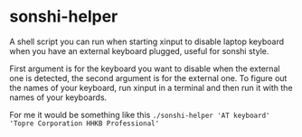 # sonshi-helper
A shell script you can run when starting xinput to disable laptop keyboard when you have an external keyboard plugged, useful for sonshi style.

First argument is for the keyboard you want to disable when the external one is detected, the second argument is for the external one.
To figure out the names of your keyboard, run xinput in a terminal and then run it with the names of your keyboards.

For me it would be something like this
```./sonshi-helper 'AT keyboard' 'Topre Corporation HHKB Professional'```
